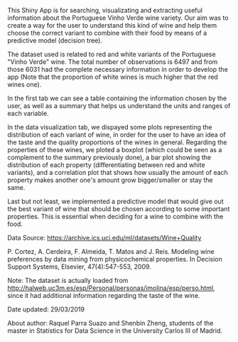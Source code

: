 
This Shiny App is for searching, visualizating and extracting useful information about the Portuguese Vinho Verde wine variety. Our aim was to create a way for the user to understand this kind of wine and help them choose the correct variant to combine with their food by means of a predictive model (decision tree).

The dataset used is related to red and white variants of the Portuguese "Vinho Verde" wine. The total number of observations is 6497 and from those 6031 had the complete necessary information in order to develop the app (Note that the proportion of white wines is much higher that the red wines one).

In the first tab we can see a table containing the information chosen by the user, as well as a summary that helps us understand the units and ranges of each variable.

In the data visualization tab, we dispayed some plots representing the distribution of each variant of wine, in order for the user to have an idea of the taste and the quality proportions of the wines in general. Regarding the properties of these wines, we ploted a boxplot (which could be seen as a complement to the summary previously done), a bar plot showing the distribution of each property (differentiating between red and white variants), and a correlation plot that shows how usually the amount of each property makes another one's amount grow bigger/smaller or stay the same.

Last but not least, we implemented a predictive model that would give out the best variant of wine that should be chosen according to some important properties. This is essential when deciding for a wine to combine with the food.

Data Source: https://archive.ics.uci.edu/ml/datasets/Wine+Quality

P. Cortez, A. Cerdeira, F. Almeida, T. Matos and J. Reis. 
Modeling wine preferences by data mining from physicochemical properties. In Decision Support Systems, Elsevier, 47(4):547-553, 2009.

Note: The dataset is actually loaded from http://halweb.uc3m.es/esp/Personal/personas/imolina/esp/perso.html, since it had additional information regarding the taste of the wine.

Date updated: 29/03/2019

About author: Raquel Parra Suazo and Shenbin Zheng, students of the master in Statistics for Data Science in the University Carlos III of Madrid.
